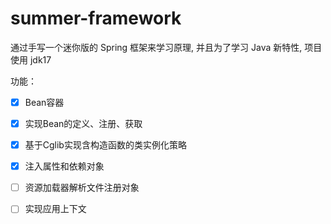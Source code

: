 # summer-framework
通过手写一个迷你版的 Spring 框架来学习原理, 并且为了学习 Java 新特性, 项目使用 jdk17

功能：
- [x] Bean容器
- [x] 实现Bean的定义、注册、获取
- [x] 基于Cglib实现含构造函数的类实例化策略
- [x] 注入属性和依赖对象
- [ ] 资源加载器解析文件注册对象
- [ ] 实现应用上下文

